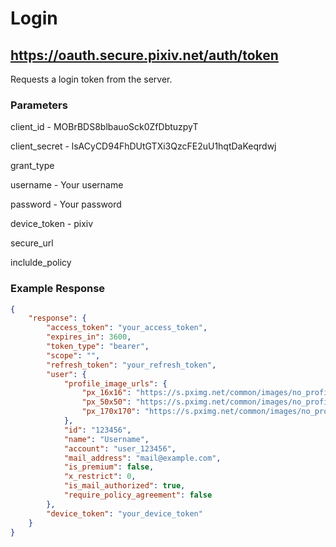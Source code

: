 # Login

## https://oauth.secure.pixiv.net/auth/token

Requests a login token from the server.

### Parameters

client_id - MOBrBDS8blbauoSck0ZfDbtuzpyT

client_secret - lsACyCD94FhDUtGTXi3QzcFE2uU1hqtDaKeqrdwj

grant_type

username - Your username

password - Your password

device_token - pixiv

secure_url

inclulde_policy

### Example Response

```json
{
    "response": {
        "access_token": "your_access_token",
        "expires_in": 3600,
        "token_type": "bearer",
        "scope": "",
        "refresh_token": "your_refresh_token",
        "user": {
            "profile_image_urls": {
                "px_16x16": "https://s.pximg.net/common/images/no_profile_ss.png",
                "px_50x50": "https://s.pximg.net/common/images/no_profile_s.png",
                "px_170x170": "https://s.pximg.net/common/images/no_profile.png"
            },
            "id": "123456",
            "name": "Username",
            "account": "user_123456",
            "mail_address": "mail@example.com",
            "is_premium": false,
            "x_restrict": 0,
            "is_mail_authorized": true,
            "require_policy_agreement": false
        },
        "device_token": "your_device_token"
    }
}
```
